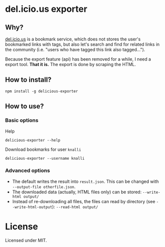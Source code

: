 # del.icio.us exporter

## Why?

[del.icio.us](https://del.icio.us) is a bookmark service, which does not stores the user's bookmarked 
links with tags, but also let's search and find for related links in the community (i.e. "users who have tagged 
this link also tagged...").

Because the export feature (api) has been removed for a while, I need a export tool. **That it is.** The export is done by scraping the HTML. 

## How to install?
```
npm install -g delicious-exporter
```

## How to use?

### Basic options
Help
```
delicious-exporter --help
```

Download bookmarks for user `knalli`
```
delicious-exporter --username knalli
```

### Advanced options

* The default writes the result into `result.json`. This can be changed with `--output-file otherfile.json`.
* The downloaded data (actually, HTML files only) can be stored: `--write-html output/`
* Instead of re-downloading all files, the files can read by directory (see `--write-html-output`): `--read-html output/` 

# License

Licensed under MIT.
